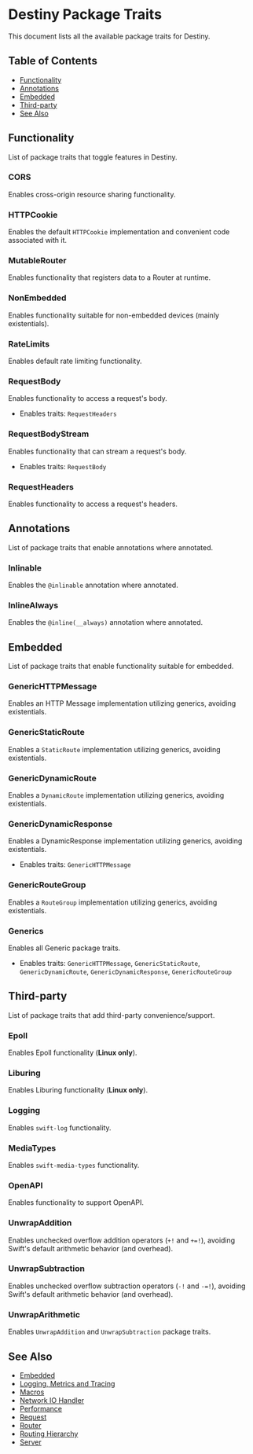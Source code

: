 # Destiny Package Traits

This document lists all the available package traits for Destiny.

## Table of Contents
- [Functionality](#functionality)
- [Annotations](#annotations)
- [Embedded](#embedded)
- [Third-party](#third-party)
- [See Also](#see-also)

## Functionality

List of package traits that toggle features in Destiny.

### CORS
Enables cross-origin resource sharing functionality.

### HTTPCookie
Enables the default `HTTPCookie` implementation and convenient code associated with it.

### MutableRouter
Enables functionality that registers data to a Router at runtime.

### NonEmbedded
Enables functionality suitable for non-embedded devices (mainly existentials).

### RateLimits
Enables default rate limiting functionality.

### RequestBody
Enables functionality to access a request's body.
- Enables traits: `RequestHeaders`

### RequestBodyStream
Enables functionality that can stream a request's body.
- Enables traits: `RequestBody`

### RequestHeaders
Enables functionality to access a request's headers.

## Annotations

List of package traits that enable annotations where annotated.

### Inlinable
Enables the `@inlinable` annotation where annotated.

### InlineAlways
Enables the `@inline(__always)` annotation where annotated.


## Embedded

List of package traits that enable functionality suitable for embedded.

### GenericHTTPMessage
Enables an HTTP Message implementation utilizing generics, avoiding existentials.

### GenericStaticRoute
Enables a `StaticRoute` implementation utilizing generics, avoiding existentials.

### GenericDynamicRoute
Enables a `DynamicRoute` implementation utilizing generics, avoiding existentials.

### GenericDynamicResponse
Enables a DynamicResponse implementation utilizing generics, avoiding existentials.
- Enables traits: `GenericHTTPMessage`

### GenericRouteGroup
Enables a `RouteGroup` implementation utilizing generics, avoiding existentials.

### Generics
Enables all Generic package traits.
- Enables traits: `GenericHTTPMessage`, `GenericStaticRoute`, `GenericDynamicRoute`, `GenericDynamicResponse`, `GenericRouteGroup`


## Third-party

List of package traits that add third-party convenience/support.

### Epoll
Enables Epoll functionality (**Linux only**).

### Liburing
Enables Liburing functionality (**Linux only**).

### Logging
Enables `swift-log` functionality.

### MediaTypes
Enables `swift-media-types` functionality.

### OpenAPI
Enables functionality to support OpenAPI.

### UnwrapAddition
Enables unchecked overflow addition operators (`+!` and `+=!`), avoiding Swift's default arithmetic behavior (and overhead).

### UnwrapSubtraction
Enables unchecked overflow subtraction operators (`-!` and `-=!`), avoiding Swift's default arithmetic behavior (and overhead).

### UnwrapArithmetic
Enables `UnwrapAddition` and `UnwrapSubtraction` package traits.

## See Also
- [Embedded](https://github.com/RandomHashTags/destiny/tree/main/Sources/Documentation.docc/Embedded.md)
- [Logging, Metrics and Tracing](https://github.com/RandomHashTags/destiny/tree/main/Sources/Documentation.docc/LoggingMetricsTracing.md)
- [Macros](https://github.com/RandomHashTags/destiny/tree/main/Sources/Documentation.docc/Macros.md)
- [Network IO Handler](https://github.com/RandomHashTags/destiny/tree/main/Sources/Documentation.docc/NetworkIOHandler.md)
- [Performance](https://github.com/RandomHashTags/destiny/tree/main/Sources/Documentation.docc/Performance.md)
- [Request](https://github.com/RandomHashTags/destiny/tree/main/Sources/Documentation.docc/Request.md)
- [Router](https://github.com/RandomHashTags/destiny/tree/main/Sources/Documentation.docc/Router.md)
- [Routing Hierarchy](https://github.com/RandomHashTags/destiny/tree/main/Sources/Documentation.docc/RoutingHierarchy.md)
- [Server](https://github.com/RandomHashTags/destiny/tree/main/Sources/Documentation.docc/Server.md)